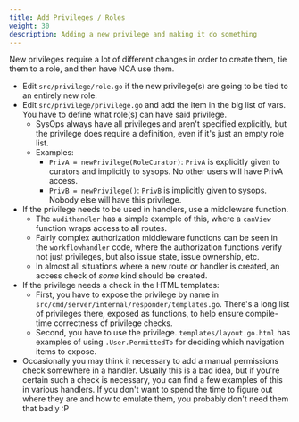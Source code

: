 ```yaml
---
title: Add Privileges / Roles
weight: 30
description: Adding a new privilege and making it do something
---
```


New privileges require a lot of different changes in order to create them, tie
them to a role, and then have NCA use them.

- Edit `src/privilege/role.go` if the new privilege(s) are going to be tied to
  an entirely new role.
- Edit `src/privilege/privilege.go` and add the item in the big list of vars.
  You have to define what role(s) can have said privilege.
  - SysOps always have all privileges and aren't specified explicitly, but the
    privilege does require a definition, even if it's just an empty role list.
  - Examples:
    - `PrivA = newPrivilege(RoleCurator)`: `PrivA` is explicitly given to
      curators and implicitly to sysops. No other users will have PrivA access.
    - `PrivB = newPrivilege()`: `PrivB` is implicitly given to sysops. Nobody
      else will have this privilege.
- If the privilege needs to be used in handlers, use a middleware function.
  - The `audithandler` has a simple example of this, where a `canView` function
    wraps access to all routes.
  - Fairly complex authorization middleware functions can be seen in the
    `workflowhandler` code, where the authorization functions verify not just
    privileges, but also issue state, issue ownership, etc.
  - In almost all situations where a new route or handler is created, an access
    check of *some* kind should be created.
- If the privilege needs a check in the HTML templates:
  - First, you have to expose the privilege by name in
    `src/cmd/server/internal/responder/templates.go`. There's a long list of
    privileges there, exposed as functions, to help ensure compile-time
    correctness of privilege checks.
  - Second, you have to use the privilege. `templates/layout.go.html` has
    examples of using `.User.PermittedTo` for deciding which navigation items
    to expose.
- Occasionally you may think it necessary to add a manual permissions check
  somewhere in a handler. Usually this is a bad idea, but if you're certain
  such a check is necessary, you can find a few examples of this in various
  handlers. If you don't want to spend the time to figure out where they are
  and how to emulate them, you probably don't need them that badly :P
